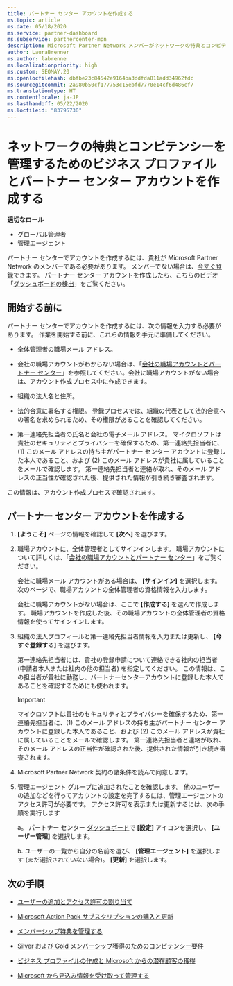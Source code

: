 ```yaml
---
title: パートナー センター アカウントを作成する
ms.topic: article
ms.date: 05/18/2020
ms.service: partner-dashboard
ms.subservice: partnercenter-mpn
description: Microsoft Partner Network メンバーがネットワークの特典とコンピテンシーを管理するためにビジネス プロファイルとパートナー センター アカウントを作成する方法について説明します。
author: LauraBrenner
ms.author: labrenne
ms.localizationpriority: high
ms.custom: SEOMAY.20
ms.openlocfilehash: dbfbe23c84542e9164ba3ddfda811add34962fdc
ms.sourcegitcommit: 2a980b50cf177753c15ebfd7770e14cf6d486cf7
ms.translationtype: HT
ms.contentlocale: ja-JP
ms.lasthandoff: 05/22/2020
ms.locfileid: "83795730"
---
```

# <a name="create-a-business-profile-and-partner-center-account-to-manage-network-benefits-and-competencies"></a>ネットワークの特典とコンピテンシーを管理するためのビジネス プロファイルとパートナー センター アカウントを作成する

**適切なロール**

- グローバル管理者
- 管理エージェント

パートナー センターでアカウントを作成するには、貴社が Microsoft Partner Network のメンバーである必要があります。 メンバーでない場合は、[今すぐ登録](https://partner.microsoft.com/commercial#)できます。 パートナー センター アカウントを作成したら、こちらのビデオ「[ダッシュボードの検出](https://vimeo.com/290338211)」をご覧ください。

## <a name="before-you-begin"></a>開始する前に

パートナー センターでアカウントを作成するには、次の情報を入力する必要があります。 作業を開始する前に、これらの情報を手元に準備してください。

-   全体管理者の職場メール アドレス。

-   会社の職場アカウントがわからない場合は、「[会社の職場アカウントとパートナー センター](azure-active-directory-tenants-and-partner-center.md)」を参照してください。会社に職場アカウントがない場合は、アカウント作成プロセス中に作成できます。 

-   組織の法人名と住所。  

-   法的合意に署名する権限。 登録プロセスでは、組織の代表として法的合意への署名を求められるため、その権限があることを確認してください。

-   第一連絡先担当者の氏名と会社の電子メール アドレス。 マイクロソフトは貴社のセキュリティとプライバシーを確保するため、第一連絡先担当者に、(1) このメール アドレスの持ち主がパートナー センター アカウントに登録した本人であること、および (2) このメール アドレスが貴社に属していることをメールで確認します。 第一連絡先担当者と連絡が取れ、そのメール アドレスの正当性が確認された後、提供された情報が引き続き審査されます。

この情報は、アカウント作成プロセスで確認されます。 
 
## <a name="create-a-partner-center-account"></a>パートナー センター アカウントを作成する

1.  **[ようこそ]** ページの情報を確認して **[次へ]** を選びます。

2.  職場アカウントに、全体管理者としてサインインします。 職場アカウントについて詳しくは、「[会社の職場アカウントとパートナー センター](azure-active-directory-tenants-and-partner-center.md)」をご覧ください。

    会社に職場メール アカウントがある場合は、 **[サインイン]** を選択します。 次のページで、職場アカウントの全体管理者の資格情報を入力します。 

    会社に職場アカウントがない場合は、ここで **[作成する]** を選んで作成します。 職場アカウントを作成した後、その職場アカウントの全体管理者の資格情報を使ってサインインします。

3.  組織の法人プロフィールと第一連絡先担当者情報を入力または更新し、 **[今すぐ登録する]** を選びます。 

    第一連絡先担当者には、貴社の登録申請について連絡できる社内の担当者 (申請者本人または社内の他の担当者) を指定してください。 この情報は、この担当者が貴社に勤務し、パートナーセンターアカウントに登録した本人であることを確認するためにも使われます。

    > [!IMPORTANT]  
    > マイクロソフトは貴社のセキュリティとプライバシーを確保するため、第一連絡先担当者に、(1) このメール アドレスの持ち主がパートナー センター アカウントに登録した本人であること、および (2) このメール アドレスが貴社に属していることをメールで確認します。 第一連絡先担当者と連絡が取れ、そのメール アドレスの正当性が確認された後、提供された情報が引き続き審査されます。

4.  Microsoft Partner Network 契約の諸条件を読んで同意します。 

5.  管理エージェント グループに追加されたことを確認します。 他のユーザーの追加などを行ってアカウントの設定を完了するには、管理エージェントのアクセス許可が必要です。 アクセス許可を表示または更新するには、次の手順を実行します

    a。 パートナー センター [ダッシュボード](https://partner.microsoft.com/dashboard/home**)で **[設定]** アイコンを選択し、 **[ユーザー管理]** を選択します。  

    b. ユーザーの一覧から自分の名前を選び、 **[管理エージェント]** を選択します (まだ選択されていない場合)。 **[更新]** を選択します。  

## <a name="next-steps"></a>次の手順

-   [ユーザーの追加とアクセス許可の割り当て](create-user-accounts-and-set-permissions.md)

-   [Microsoft Action Pack サブスクリプションの購入と更新](mpn-get-action-pack.md)

-   [メンバーシップ特典を管理する](manage-your-partner-network-benefits.md)

-   [Silver および Gold メンバーシップ獲得のためのコンピテンシー要件](https://partner.microsoft.com/membership/competencies)

-   [ビジネス プロファイルの作成と Microsoft からの潜在顧客の獲得](create-a-marketing-profile.md)

-   [Microsoft から見込み情報を受け取って管理する](responding-to-referrals.md)
